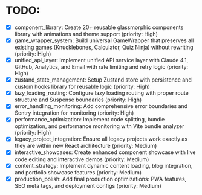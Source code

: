# TODO:

- [x] component_library: Create 20+ reusable glassmorphic components library with animations and theme support (priority: High)
- [x] game_wrapper_system: Build universal GameWrapper that preserves all existing games (Knucklebones, Calculator, Quiz Ninja) without rewriting (priority: High)
- [x] unified_api_layer: Implement unified API service layer with Claude 4.1, GitHub, Analytics, and Email with rate limiting and retry logic (priority: High)
- [x] zustand_state_management: Setup Zustand store with persistence and custom hooks library for reusable logic (priority: High)
- [x] lazy_loading_routing: Configure lazy loading routing with proper route structure and Suspense boundaries (priority: High)
- [x] error_handling_monitoring: Add comprehensive error boundaries and Sentry integration for monitoring (priority: High)
- [x] performance_optimization: Implement code splitting, bundle optimization, and performance monitoring with Vite bundle analyzer (priority: High)
- [x] legacy_project_integration: Ensure all legacy projects work exactly as they are within new React architecture (priority: Medium)
- [x] interactive_showcases: Create enhanced component showcase with live code editing and interactive demos (priority: Medium)
- [x] content_strategy: Implement dynamic content loading, blog integration, and portfolio showcase features (priority: Medium)
- [x] production_polish: Add final production optimizations: PWA features, SEO meta tags, and deployment configs (priority: Medium)
